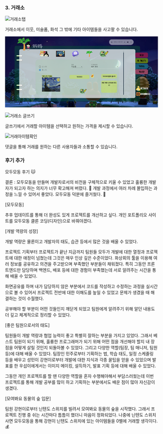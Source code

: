 ### 3. 거래소

![거래소탭](./Data/imgs/trade/trade1.gif)

거래소에서 이웃, 미술품, 화석 그 밖에 기타 아이템들을 사고팔 수 있습니다.



![거래소 글쓰기](./Data/imgs/trade/tradewrite.png)

![거래소 글쓰기](./Data/imgs/trade/trade2.gif)

글쓰기에서 거래할 아이템을 선택하고 원하는 가격을 제시할 수 있습니다.



![거래아이템확인](./Data/imgs/trade/trade3.gif)

댓글을 통해 거래를 원하는 다른 사용자들과 소통할 수 있습니다.



### 후기 추가

모두모동 후기 :cat:

결론 : 모두모동을 만들며 개발자로서의 비전을 구체적으로 키울 수 있었고 훌륭한 개발자가 되고자 하는 의지가 너무 확고해져 버렸다. :feet: 개발 과정에서 여러 차례 몰입하는 과정을 느낄 수 있어서 좋았다. 모두모동 덕분에 즐거웠다. :slightly_smiling_face:

[모두모동]

추후 업데이트를 통해 더 완성도 있게 프로젝트를 개선하고 싶다. 개인 포트폴리오 사이트를 모두모동 클론 코딩(디자인)으로 바꿔야겠다.

[개발 역량의 성장]

개발 역량은 물론이고 개발자의 태도, 습관 등에서 많은 것을 배울 수 있었다.

프로젝트 기획부터 프로젝트가 끝난 지금까지 팀원들 모두가 개발에 대한 열정과 프로젝트에 대한 애정이 넘쳤는데 그것은 매우 인상 깊은 수준이었다. 화상회의 툴을 이용해 여러 정보를 공유하고 의견을 주고받으며 부족했던 부분들이 채워졌다. 특히 그동안 프론트엔드만 담당하며 백엔드, 배포 등에 대한 경험이 부족했는데 서로 알려주는 시간을 통해 배울 수 있었다.

화면공유를 하며 내가 담당하지 않은 부분에서 코드를 작성하고 수정하는 과정을 실시간으로 볼 수 있어서 프로젝트 전반에 대한 이해도를 높일 수 있었고 문제가 생겼을 때 해결하는 것이 수월했다.

공부해야 할 부분이 어떤 것들인지 깨닫게 되었고 팀원에게 알려주기 위해 알던 내용도 더 깊고 체계적으로 정리할 수 있었다.

[좋은 팀원으로서의 태도]

팀원들이 개발 역량과 협업 능력이 좋고 특별히 잘하는 부분을 가지고 있었다. 그래서 베스트 팀원이 되기 위해, 훌륭한 프로그래머가 되기 위해 어떤 점을 개선해야 할지 내 장점을 어떻게 살릴 것인지 되돌아볼 수 있었다. 그리고 다양한 역할(팀장, 팀 매니저, 팀원 등)에 대해 배울 수 있었다. 팀장인 민주로부터 기획하는 법, 학습 태도, 일정 스케줄링 등을 배우고 성민이 강현이로부터 개발에 대한 지식과 각종 꿀팁을 얻을 수 있었으며 발표를 한 우섭이에게서는 이미지 메이킹, 설득하기, 발표 기획 등에 대해 배울 수 있었다. 

그동안 개인 프로젝트를 할 땐 다양한 역할을 혼자 수행해야해서 부담스러웠는데 이번 프로젝트를 통해 개발 공부를 많이 하고 기획하는 부분에서도 배운 점이 많아 자신감이 생겼다.

[모여봐요 동물의 숲 입문]

팀원 강현이로부터 닌텐도 스위치를 빌려서 모여봐요 동물의 숲을 시작했다. 그래서 프로젝트 진행 중 쉬는 시간마다 틈틈이 했더니 마음이 정화되었다. 나중에 닌텐도 스위치 사면 모두모동을 통해 강현이 닌텐도 스위치에 있는 아이템들을 0벨에 거래할 생각이다. :moneybag: